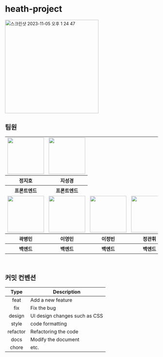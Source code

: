 # heath-project

<img width="308" alt="스크린샷 2023-11-05 오후 1 24 47" src="https://github.com/FluffySnowTeam/heath-project/assets/123868471/9a259ea5-fc7b-42bc-83d9-9ffdae06adeb">
<br>
<h2>팀원</h2>

<table>
  <tr>
    <td>
      <a href="https://github.com/stop0ho">
        <img src="https://avatars.githubusercontent.com/u/68852637?v=4" width="120px" height="120px"/>
      </a>  
    </td>
     <td>
      <a href="https://github.com/zivivle">
        <img src="https://avatars.githubusercontent.com/u/123868471?v=4" width="120px" height="120px"/>
      </a>  
    </td>
     
  </tr>
  <tr>
    <th>
      정지호
    </th>
    <th>
      지성경
    </th>
  </tr>
  <tr>
    <th>
       프론트엔드
    </th>
    <th>
       프론트엔드
    </th>
  </tr>
  
  <tr>
    <td>
      <a href="https://github.com/byeongmin-kwak">
        <img src="https://avatars.githubusercontent.com/u/71933999?v=4" width="120px" height="120px"/>
      </a>  
    </td>
     <td>
      <a href="https://github.com/youngandmini">
        <img src="https://avatars.githubusercontent.com/u/80088671?v=4" width="120px" height="120px"/>
      </a>  
    </td>
    <td>
      <a href="https://github.com/jungbin97">
        <img src="https://avatars.githubusercontent.com/u/57621519?v=4" width="120px" height="120px"/>
      </a>  
    </td>
     <td>
      <a href="https://github.com/GwanHwi1">
        <img src="https://avatars.githubusercontent.com/u/113085123?v=4" width="120px" height="120px"/>
      </a>  
    </td>
     
  </tr>
  <tr>
    <th>
      곽병민
    </th>
    <th>
      이영민
    </th>
    <th>
      이정빈
    </th>
    <th>
      정관휘
    </th>
  </tr>
  <tr>
    <th>
       백엔드
    </th>
    <th>
       백엔드
    </th>
    <th>
       백엔드
    </th>
    <th>
       백엔드
    </th>
  </tr>
</table>

<br>

<h2>커밋 컨벤션</h2>

|   Type   | Description                   |
| :------: | ----------------------------- |
|   feat   | Add a new feature             |
|   fix    | Fix the bug                   |
|  design  | UI design changes such as CSS |
|  style   | code formatting               |
| refactor | Refactoring the code          |
|   docs   | Modify the document           |
|  chore   | etc.                          |

<br>
